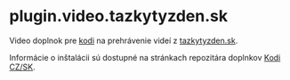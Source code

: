# plugin.video.tazkytyzden.sk

Video doplnok pre [kodi](http://www.kodi.tv/) na prehrávenie videí z [tazkytyzden.sk](https://tazkytyzden.sk/).

Informácie o inštalácii sú dostupné na stránkach repozitára doplnkov [Kodi CZ/SK](http://kodi-czsk.github.io/repository/).
